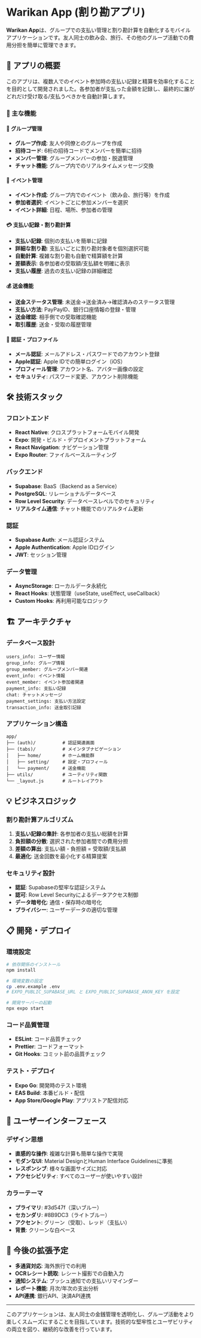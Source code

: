 # Warikan App (割り勘アプリ)  

**Warikan App**は、グループでの支払い管理と割り勘計算を自動化するモバイルアプリケーションです。友人同士の飲み会、旅行、その他のグループ活動での費用分担を簡単に管理できます。

## 📱 アプリの概要

このアプリは、複数人でのイベント参加時の支払い記録と精算を効率化することを目的として開発されました。各参加者が支払った金額を記録し、最終的に誰がどれだけ受け取る/支払うべきかを自動計算します。

### 🎯 主な機能

#### 👥 グループ管理

- **グループ作成**: 友人や同僚とのグループを作成
- **招待コード**: 6桁の招待コードでメンバーを簡単に招待
- **メンバー管理**: グループメンバーの参加・脱退管理
- **チャット機能**: グループ内でのリアルタイムメッセージ交換

#### 📅 イベント管理

- **イベント作成**: グループ内でのイベント（飲み会、旅行等）を作成
- **参加者選択**: イベントごとに参加メンバーを選択
- **イベント詳細**: 日程、場所、参加者の管理

#### 💳 支払い記録・割り勘計算

- **支払い記録**: 個別の支払いを簡単に記録
- **詳細な割り勘**: 支払いごとに割り勘対象者を個別選択可能
- **自動計算**: 複雑な割り勘も自動で精算額を計算
- **差額表示**: 各参加者の受取額/支払額を明確に表示
- **支払い履歴**: 過去の支払い記録の詳細確認

#### 💰 送金機能

- **送金ステータス管理**: 未送金→送金済み→確認済みのステータス管理
- **支払い方法**: PayPayID、銀行口座情報の登録・管理
- **送金確認**: 相手側での受取確認機能
- **取引履歴**: 送金・受取の履歴管理

#### 🔐 認証・プロファイル

- **メール認証**: メールアドレス・パスワードでのアカウント登録
- **Apple認証**: Apple IDでの簡単ログイン（iOS）
- **プロフィール管理**: アカウント名、アバター画像の設定
- **セキュリティ**: パスワード変更、アカウント削除機能

## 🛠 技術スタック

### フロントエンド

- **React Native**: クロスプラットフォームモバイル開発
- **Expo**: 開発・ビルド・デプロイメントプラットフォーム
- **React Navigation**: ナビゲーション管理
- **Expo Router**: ファイルベースルーティング

### バックエンド

- **Supabase**: BaaS（Backend as a Service）
- **PostgreSQL**: リレーショナルデータベース
- **Row Level Security**: データベースレベルでのセキュリティ
- **リアルタイム通信**: チャット機能でのリアルタイム更新

### 認証

- **Supabase Auth**: メール認証システム
- **Apple Authentication**: Apple IDログイン
- **JWT**: セッション管理

### データ管理

- **AsyncStorage**: ローカルデータ永続化
- **React Hooks**: 状態管理（useState, useEffect, useCallback）
- **Custom Hooks**: 再利用可能なロジック

## 🏗 アーキテクチャ

### データベース設計

```
users_info: ユーザー情報
group_info: グループ情報
group_member: グループメンバー関連
event_info: イベント情報
event_member: イベント参加者関連
payment_info: 支払い記録
chat: チャットメッセージ
payment_settings: 支払い方法設定
transaction_info: 送金取引記録
```

### アプリケーション構造

```
app/
├── (auth)/          # 認証関連画面
├── (tabs)/          # メインタブナビゲーション
│   ├── home/        # ホーム機能群
│   ├── setting/     # 設定・プロフィール
│   └── payment/     # 送金機能
├── utils/           # ユーティリティ関数
└── _layout.js       # ルートレイアウト
```

## 💡 ビジネスロジック

### 割り勘計算アルゴリズム

1. **支払い記録の集計**: 各参加者の支払い総額を計算
2. **負担額の分散**: 選択された参加者間での費用分担
3. **差額の算出**: 支払い額 - 負担額 = 受取額/支払額
4. **最適化**: 送金回数を最小化する精算提案

### セキュリティ設計

- **認証**: Supabaseの堅牢な認証システム
- **認可**: Row Level Securityによるデータアクセス制御
- **データ暗号化**: 通信・保存時の暗号化
- **プライバシー**: ユーザーデータの適切な管理

## 📋 開発・デプロイ

### 環境設定

```bash
# 依存関係のインストール
npm install

# 環境変数の設定
cp .env.example .env
# EXPO_PUBLIC_SUPABASE_URL と EXPO_PUBLIC_SUPABASE_ANON_KEY を設定

# 開発サーバーの起動
npx expo start
```

### コード品質管理

- **ESLint**: コード品質チェック
- **Prettier**: コードフォーマット
- **Git Hooks**: コミット前の品質チェック

### テスト・デプロイ

- **Expo Go**: 開発時のテスト環境
- **EAS Build**: 本番ビルド・配信
- **App Store/Google Play**: アプリストア配信対応

## 🎨 ユーザーインターフェース

### デザイン思想

- **直感的な操作**: 複雑な計算も簡単な操作で実現
- **モダンなUI**: Material DesignとHuman Interface Guidelinesに準拠
- **レスポンシブ**: 様々な画面サイズに対応
- **アクセシビリティ**: すべてのユーザーが使いやすい設計

### カラーテーマ

- **プライマリ**: #3d547f（深いブルー）
- **セカンダリ**: #8B9DC3（ライトブルー）
- **アクセント**: グリーン（受取）、レッド（支払い）
- **背景**: クリーンな白ベース

## 🚀 今後の拡張予定

- **多通貨対応**: 海外旅行での利用
- **OCRレシート読取**: レシート撮影での自動入力
- **通知システム**: プッシュ通知での支払いリマインダー
- **レポート機能**: 月次/年次の支出分析
- **API連携**: 銀行API、決済API連携

---

このアプリケーションは、友人同士の金銭管理を透明化し、グループ活動をより楽しくスムーズにすることを目指しています。技術的な堅牢性とユーザビリティの両立を図り、継続的な改善を行っています。
